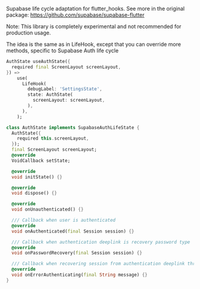 <!--
This README describes the package. If you publish this package to pub.dev,
this README's contents appear on the landing page for your package.

For information about how to write a good package README, see the guide for
[writing package pages](https://dart.dev/guides/libraries/writing-package-pages).

For general information about developing packages, see the Dart guide for
[creating packages](https://dart.dev/guides/libraries/create-library-packages)
and the Flutter guide for
[developing packages and plugins](https://flutter.dev/developing-packages).
-->

Supabase life cycle adaptation for flutter_hooks.
See more in the original package:
https://github.com/supabase/supabase-flutter

Note: This library is completely experimental and not recommended for production usage.

The idea is the same as in LifeHook, except that you can override more methods,
specific to Supabase Auth life cycle

```dart
AuthState useAuthState({
  required final ScreenLayout screenLayout,
}) =>
    use(
      LifeHook(
        debugLabel: 'SettingsState',
        state: AuthState(
          screenLayout: screenLayout,
        ),
      ),
    );

class AuthState implements SupabaseAuthLifeState {
  AuthState({
    required this.screenLayout,
  });
  final ScreenLayout screenLayout;
  @override
  VoidCallback setState;

  @override
  void initState() {}

  @override
  void dispose() {}

  @override
  void onUnauthenticated() {}

  /// Callback when user is authenticated
  @override
  void onAuthenticated(final Session session) {}

  /// Callback when authentication deeplink is recovery password type
  @override
  void onPasswordRecovery(final Session session) {}

  /// Callback when recovering session from authentication deeplink throws error
  @override
  void onErrorAuthenticating(final String message) {}
}
```

<!-- ## Features -->

<!-- TODO: List what your package can do. Maybe include images, gifs, or videos.

## Getting started

TODO: List prerequisites and provide or point to information on how to
start using the package.

## Usage

TODO: Include short and useful examples for package users. Add longer examples
to `/example` folder.

```dart
const like = 'sample';
```

## Additional information

TODO: Tell users more about the package: where to find more information, how to
contribute to the package, how to file issues, what response they can expect
from the package authors, and more. -->
